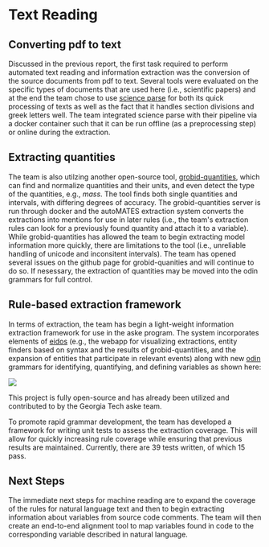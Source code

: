 # Text Reading

## Converting pdf to text
Discussed in the previous report, the first task required to perform automated text reading and information extraction was the 
conversion of the source documents from pdf to text.  Several tools were evaluated on the specific types of documents
that are used here (i.e., scientific papers) and at the end the team chose to use [science parse](https://github.com/allenai/science-parse) for both its quick processing
of texts as well as the fact that it handles section divisions and greek letters well.  The team integrated science parse with 
their pipeline via a docker container such that it can be run offline (as a preprocessing step) or online during the extraction.

## Extracting quantities
The team is also utilzing another open-source tool, [grobid-quantities](https://github.com/kermitt2/grobid-quantities), which can find and 
normalize quantities and their units, and even detect the type of the quantities, e.g., _mass_.  The tool finds both single quantities and 
intervals, with differing degrees of accuracy.
The grobid-quantities server is run through docker and the autoMATES extraction
system converts the extractions into mentions for use in later rules (i.e., the team's extraction rules can look for a previously 
found quantity and attach it to a variable).  While grobid-quantities has allowed the team to begin extracting model information more
quickly, there are limitations to the tool (i.e., unreliable handling of unicode and inconsitent intervals).  The team has opened several 
issues on the github page for grobid-quanities and will continue to do so.  If nesessary, the extraction of quantities may be moved into the 
odin grammars for full control.

## Rule-based extraction framework
In terms of extraction, the team has begin a light-weight information extraction framework for use in the aske program.  The system incorporates
elements of [eidos](https://github.com/clulab/eidos) (e.g., the webapp for visualizing extractions, entity finders based on syntax and the results of grobid-quantities, and the expansion of entities that participate in relevant events) 
along with new [odin](http://clulab.cs.arizona.edu/papers/lrec2016-odin.pdf) grammars for identifying, quantifying, and defining variables as shown here: 

![](figs/extractions.png)

This project is fully open-source and has already been utilized and contributed to by the Georgia Tech aske team.

To promote rapid grammar development, the team has developed a framework for writing unit tests 
to assess the extraction coverage.  This will allow for quickly increasing rule coverage while ensuring that
previous results are maintained.  Currently, there are 39 tests written, of which 15 pass.

## Next Steps
The immediate next steps for machine reading are to expand the coverage of the rules for natural language text and then to begin extracting
information about variables from source code comments.  The team will then create an end-to-end alignment tool to map variables found in code
to the corresponding variable described in natural language.  

